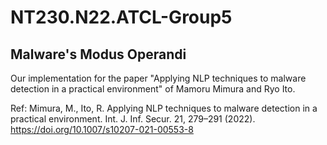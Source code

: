 # NT230.N22.ATCL-Group5
## Malware's Modus Operandi
Our implementation for the paper "Applying NLP techniques to malware detection in a practical environment" of Mamoru Mimura and Ryo Ito.

Ref: Mimura, M., Ito, R. Applying NLP techniques to malware detection in a practical environment. Int. J. Inf. Secur. 21, 279–291 (2022). https://doi.org/10.1007/s10207-021-00553-8
